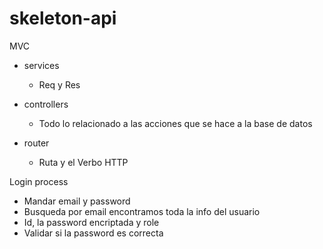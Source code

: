# skeleton-api 
MVC 

- services
    - Req y Res

- controllers
    - Todo lo relacionado a las acciones que se hace a la base de datos

- router
    - Ruta y el Verbo HTTP 


Login process
- Mandar email y password
- Busqueda por email encontramos toda la info del usuario
- Id, la password encriptada y role
- Validar si la password es correcta